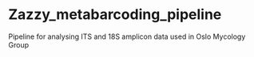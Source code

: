 # Zazzy_metabarcoding_pipeline
Pipeline for analysing ITS and 18S amplicon data used in Oslo Mycology Group
